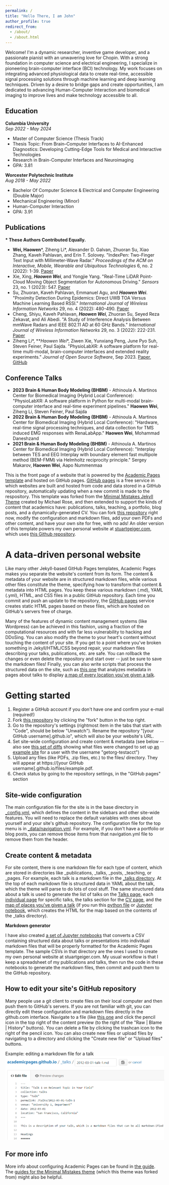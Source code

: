 ```yaml
---
permalink: /
title: "Hello There, I am John"
author_profile: true
redirect_from: 
  - /about/
  - /about.html
---
```


Welcome! I'm a dynamic researcher, inventive game developer, and a passionate pianist with an unwavering love for Chopin. With a strong foundation in computer science and electrical engineering, I specialize in pioneering brain-computer interface (BCI) technology. My work focuses on integrating advanced physiological data to create real-time, accessible signal processing solutions through machine learning and deep learning techniques. Driven by a desire to bridge gaps and create opportunities, I am dedicated to advancing Human-Computer Interaction and biomedical imaging to improve lives and make technology accessible to all.


## Education

**Columbia University**  
*Sep 2022 - May 2024*
- Master of Computer Science (Thesis Track)
- Thesis Topic: From Brain–Computer Interfaces to AI-Enhanced Diagnostics: Developing Cutting-Edge Tools for Medical and Interactive Technologies
- Research in Brain-Computer Interfaces and Neuroimaging
- GPA: 3.81

**Worcester Polytechnic Institute**  
*Aug 2018 - May 2022*
- Bachelor Of Computer Science & Electrical and Computer Engineering (Double Major)
- Mechanical Engineering (Minor)
- Human-Computer Interaction
- GPA: 3.91



## Publications

**\* These Authors Contributed Equally.**

- **Wei, Haowen***, Ziheng Li*, Alexander D. Galvan, Zhuoran Su, Xiao Zhang, Kaveh Pahlavan, and Erin T. Solovey. "IndexPen: Two-Finger Text Input with Millimeter-Wave Radar." *Proceedings of the ACM on Interactive, Mobile, Wearable and Ubiquitous Technologies* 6, no. 2 (2022): 1-39. [Paper](https://dl.acm.org/doi/10.1145/3534601)
- Xie, Xing, **_Haowen Wei_**, and Yongjie Yang. "Real-Time LiDAR Point-Cloud Moving Object Segmentation for Autonomous Driving." *Sensors* 23, no. 1 (2023): 547. [Paper](https://www.mdpi.com/1424-8220/23/1/547)
- Su, Zhuoran, Kaveh Pahlavan, Emmanuel Agu, and **_Haowen Wei_**. "Proximity Detection During Epidemics: Direct UWB TOA Versus Machine Learning Based RSSI." *International Journal of Wireless Information Networks* 29, no. 4 (2022): 480-490. [Paper](https://link.springer.com/article/10.1007/s10776-022-00577-4)
- Cheng, Shiyu, Kaveh Pahlavan, **_Haowen Wei_**, Zhuoran Su, Seyed Reza Zekavat, and Ali Abedi. "A Study of Interference Analysis Between mmWave Radars and IEEE 802.11 AD at 60 GHz Bands." *International Journal of Wireless Information Networks* 29, no. 3 (2022): 222-231. [Paper](https://link.springer.com/article/10.1007/s10776-022-00564-9)
- Ziheng Li*, **_Haowen Wei_*, Ziwen Xie, Yunxiang Peng, June Pyo Suh, Steven Feiner, Paul Sajda. "PhysioLabXR: A software platform for real-time multi-modal, brain-computer interfaces and extended reality experiments." *Journal of Open Source Software*, Sep 2023. [Paper](https://joss.theoj.org/papers/10.21105/joss.05854), [GitHub](https://github.com/PhysioLabXR/PhysioLabXR)


## Conference Talks

- **2023 Brain & Human Body Modeling (BHBM)** - Athinoula A. Martinos Center for Biomedical Imaging (Hybrid Local Conference): "PhysioLabXR: A software platform in Python for multi-modal brain-computer interface and real-time experiment pipelines." **Haowen Wei**, Ziheng Li, Steven Feiner, Paul Sajda
- **2022 Brain & Human Body Modeling (BHBM)** - Athinoula A. Martinos Center for Biomedical Imaging (Hybrid Local Conference): "Hardware, real-time signal processing techniques, and data collection for TMS induced EMG responses with RenaLabApp." **Haowen Wei**, Mohammad Daneshzand
- **2021 Brain & Human Body Modeling (BHBM)** - Athinoula A. Martinos Center for Biomedical Imaging (Hybrid Local Conference): "Interplay between TES and EEG Interplay with boundary element fast multipole method (BEM-FMM) via Helmholtz reciprocity principle." Sergey Makarov, **Haowen Wei**, Aapo Nummenmaa



This is the front page of a website that is powered by the [Academic Pages template](https://github.com/academicpages/academicpages.github.io) and hosted on GitHub pages. [GitHub pages](https://pages.github.com) is a free service in which websites are built and hosted from code and data stored in a GitHub repository, automatically updating when a new commit is made to the respository. This template was forked from the [Minimal Mistakes Jekyll Theme](https://mmistakes.github.io/minimal-mistakes/) created by Michael Rose, and then extended to support the kinds of content that academics have: publications, talks, teaching, a portfolio, blog posts, and a dynamically-generated CV. You can fork [this repository](https://github.com/academicpages/academicpages.github.io) right now, modify the configuration and markdown files, add your own PDFs and other content, and have your own site for free, with no ads! An older version of this template powers my own personal website at [stuartgeiger.com](http://stuartgeiger.com), which uses [this Github repository](https://github.com/staeiou/staeiou.github.io).

A data-driven personal website
======
Like many other Jekyll-based GitHub Pages templates, Academic Pages makes you separate the website's content from its form. The content & metadata of your website are in structured markdown files, while various other files constitute the theme, specifying how to transform that content & metadata into HTML pages. You keep these various markdown (.md), YAML (.yml), HTML, and CSS files in a public GitHub repository. Each time you commit and push an update to the repository, the [GitHub pages](https://pages.github.com/) service creates static HTML pages based on these files, which are hosted on GitHub's servers free of charge.

Many of the features of dynamic content management systems (like Wordpress) can be achieved in this fashion, using a fraction of the computational resources and with far less vulnerability to hacking and DDoSing. You can also modify the theme to your heart's content without touching the content of your site. If you get to a point where you've broken something in Jekyll/HTML/CSS beyond repair, your markdown files describing your talks, publications, etc. are safe. You can rollback the changes or even delete the repository and start over -- just be sure to save the markdown files! Finally, you can also write scripts that process the structured data on the site, such as [this one](https://github.com/academicpages/academicpages.github.io/blob/master/talkmap.ipynb) that analyzes metadata in pages about talks to display [a map of every location you've given a talk](https://academicpages.github.io/talkmap.html).

Getting started
======
1. Register a GitHub account if you don't have one and confirm your e-mail (required!)
1. Fork [this repository](https://github.com/academicpages/academicpages.github.io) by clicking the "fork" button in the top right. 
1. Go to the repository's settings (rightmost item in the tabs that start with "Code", should be below "Unwatch"). Rename the repository "[your GitHub username].github.io", which will also be your website's URL.
1. Set site-wide configuration and create content & metadata (see below -- also see [this set of diffs](http://archive.is/3TPas) showing what files were changed to set up [an example site](https://getorg-testacct.github.io) for a user with the username "getorg-testacct")
1. Upload any files (like PDFs, .zip files, etc.) to the files/ directory. They will appear at https://[your GitHub username].github.io/files/example.pdf.  
1. Check status by going to the repository settings, in the "GitHub pages" section

Site-wide configuration
------
The main configuration file for the site is in the base directory in [_config.yml](https://github.com/academicpages/academicpages.github.io/blob/master/_config.yml), which defines the content in the sidebars and other site-wide features. You will need to replace the default variables with ones about yourself and your site's github repository. The configuration file for the top menu is in [_data/navigation.yml](https://github.com/academicpages/academicpages.github.io/blob/master/_data/navigation.yml). For example, if you don't have a portfolio or blog posts, you can remove those items from that navigation.yml file to remove them from the header. 

Create content & metadata
------
For site content, there is one markdown file for each type of content, which are stored in directories like _publications, _talks, _posts, _teaching, or _pages. For example, each talk is a markdown file in the [_talks directory](https://github.com/academicpages/academicpages.github.io/tree/master/_talks). At the top of each markdown file is structured data in YAML about the talk, which the theme will parse to do lots of cool stuff. The same structured data about a talk is used to generate the list of talks on the [Talks page](https://academicpages.github.io/talks), each [individual page](https://academicpages.github.io/talks/2012-03-01-talk-1) for specific talks, the talks section for the [CV page](https://academicpages.github.io/cv), and the [map of places you've given a talk](https://academicpages.github.io/talkmap.html) (if you run this [python file](https://github.com/academicpages/academicpages.github.io/blob/master/talkmap.py) or [Jupyter notebook](https://github.com/academicpages/academicpages.github.io/blob/master/talkmap.ipynb), which creates the HTML for the map based on the contents of the _talks directory).

**Markdown generator**

I have also created [a set of Jupyter notebooks](https://github.com/academicpages/academicpages.github.io/tree/master/markdown_generator
) that converts a CSV containing structured data about talks or presentations into individual markdown files that will be properly formatted for the Academic Pages template. The sample CSVs in that directory are the ones I used to create my own personal website at stuartgeiger.com. My usual workflow is that I keep a spreadsheet of my publications and talks, then run the code in these notebooks to generate the markdown files, then commit and push them to the GitHub repository.

How to edit your site's GitHub repository
------
Many people use a git client to create files on their local computer and then push them to GitHub's servers. If you are not familiar with git, you can directly edit these configuration and markdown files directly in the github.com interface. Navigate to a file (like [this one](https://github.com/academicpages/academicpages.github.io/blob/master/_talks/2012-03-01-talk-1.md) and click the pencil icon in the top right of the content preview (to the right of the "Raw | Blame | History" buttons). You can delete a file by clicking the trashcan icon to the right of the pencil icon. You can also create new files or upload files by navigating to a directory and clicking the "Create new file" or "Upload files" buttons. 

Example: editing a markdown file for a talk
![Editing a markdown file for a talk](/images/editing-talk.png)

For more info
------
More info about configuring Academic Pages can be found in [the guide](https://academicpages.github.io/markdown/). The [guides for the Minimal Mistakes theme](https://mmistakes.github.io/minimal-mistakes/docs/configuration/) (which this theme was forked from) might also be helpful.
















[comment]: <> (---)

[comment]: <> (permalink: /)

[comment]: <> (title: "Academic Pages is a ready-to-fork GitHub Pages template for academic personal websites")

[comment]: <> (author_profile: true)

[comment]: <> (redirect_from: )

[comment]: <> (  - /about/)

[comment]: <> (  - /about.html)

[comment]: <> (---)

[comment]: <> (This is the front page of a website that is powered by the [Academic Pages template]&#40;https://github.com/academicpages/academicpages.github.io&#41; and hosted on GitHub pages. [GitHub pages]&#40;https://pages.github.com&#41; is a free service in which websites are built and hosted from code and data stored in a GitHub repository, automatically updating when a new commit is made to the respository. This template was forked from the [Minimal Mistakes Jekyll Theme]&#40;https://mmistakes.github.io/minimal-mistakes/&#41; created by Michael Rose, and then extended to support the kinds of content that academics have: publications, talks, teaching, a portfolio, blog posts, and a dynamically-generated CV. You can fork [this repository]&#40;https://github.com/academicpages/academicpages.github.io&#41; right now, modify the configuration and markdown files, add your own PDFs and other content, and have your own site for free, with no ads! An older version of this template powers my own personal website at [stuartgeiger.com]&#40;http://stuartgeiger.com&#41;, which uses [this Github repository]&#40;https://github.com/staeiou/staeiou.github.io&#41;.)

[comment]: <> (A data-driven personal website)

[comment]: <> (======)

[comment]: <> (Like many other Jekyll-based GitHub Pages templates, Academic Pages makes you separate the website's content from its form. The content & metadata of your website are in structured markdown files, while various other files constitute the theme, specifying how to transform that content & metadata into HTML pages. You keep these various markdown &#40;.md&#41;, YAML &#40;.yml&#41;, HTML, and CSS files in a public GitHub repository. Each time you commit and push an update to the repository, the [GitHub pages]&#40;https://pages.github.com/&#41; service creates static HTML pages based on these files, which are hosted on GitHub's servers free of charge.)

[comment]: <> (Many of the features of dynamic content management systems &#40;like Wordpress&#41; can be achieved in this fashion, using a fraction of the computational resources and with far less vulnerability to hacking and DDoSing. You can also modify the theme to your heart's content without touching the content of your site. If you get to a point where you've broken something in Jekyll/HTML/CSS beyond repair, your markdown files describing your talks, publications, etc. are safe. You can rollback the changes or even delete the repository and start over -- just be sure to save the markdown files! Finally, you can also write scripts that process the structured data on the site, such as [this one]&#40;https://github.com/academicpages/academicpages.github.io/blob/master/talkmap.ipynb&#41; that analyzes metadata in pages about talks to display [a map of every location you've given a talk]&#40;https://academicpages.github.io/talkmap.html&#41;.)

[comment]: <> (Getting started)

[comment]: <> (======)

[comment]: <> (1. Register a GitHub account if you don't have one and confirm your e-mail &#40;required!&#41;)

[comment]: <> (1. Fork [this repository]&#40;https://github.com/academicpages/academicpages.github.io&#41; by clicking the "fork" button in the top right. )

[comment]: <> (1. Go to the repository's settings &#40;rightmost item in the tabs that start with "Code", should be below "Unwatch"&#41;. Rename the repository "[your GitHub username].github.io", which will also be your website's URL.)

[comment]: <> (1. Set site-wide configuration and create content & metadata &#40;see below -- also see [this set of diffs]&#40;http://archive.is/3TPas&#41; showing what files were changed to set up [an example site]&#40;https://getorg-testacct.github.io&#41; for a user with the username "getorg-testacct"&#41;)

[comment]: <> (1. Upload any files &#40;like PDFs, .zip files, etc.&#41; to the files/ directory. They will appear at https://[your GitHub username].github.io/files/example.pdf.  )

[comment]: <> (1. Check status by going to the repository settings, in the "GitHub pages" section)

[comment]: <> (Site-wide configuration)

[comment]: <> (------)

[comment]: <> (The main configuration file for the site is in the base directory in [_config.yml]&#40;https://github.com/academicpages/academicpages.github.io/blob/master/_config.yml&#41;, which defines the content in the sidebars and other site-wide features. You will need to replace the default variables with ones about yourself and your site's github repository. The configuration file for the top menu is in [_data/navigation.yml]&#40;https://github.com/academicpages/academicpages.github.io/blob/master/_data/navigation.yml&#41;. For example, if you don't have a portfolio or blog posts, you can remove those items from that navigation.yml file to remove them from the header. )

[comment]: <> (Create content & metadata)

[comment]: <> (------)

[comment]: <> (For site content, there is one markdown file for each type of content, which are stored in directories like _publications, _talks, _posts, _teaching, or _pages. For example, each talk is a markdown file in the [_talks directory]&#40;https://github.com/academicpages/academicpages.github.io/tree/master/_talks&#41;. At the top of each markdown file is structured data in YAML about the talk, which the theme will parse to do lots of cool stuff. The same structured data about a talk is used to generate the list of talks on the [Talks page]&#40;https://academicpages.github.io/talks&#41;, each [individual page]&#40;https://academicpages.github.io/talks/2012-03-01-talk-1&#41; for specific talks, the talks section for the [CV page]&#40;https://academicpages.github.io/cv&#41;, and the [map of places you've given a talk]&#40;https://academicpages.github.io/talkmap.html&#41; &#40;if you run this [python file]&#40;https://github.com/academicpages/academicpages.github.io/blob/master/talkmap.py&#41; or [Jupyter notebook]&#40;https://github.com/academicpages/academicpages.github.io/blob/master/talkmap.ipynb&#41;, which creates the HTML for the map based on the contents of the _talks directory&#41;.)

[comment]: <> (**Markdown generator**)

[comment]: <> (I have also created [a set of Jupyter notebooks]&#40;https://github.com/academicpages/academicpages.github.io/tree/master/markdown_generator)

[comment]: <> (&#41; that converts a CSV containing structured data about talks or presentations into individual markdown files that will be properly formatted for the Academic Pages template. The sample CSVs in that directory are the ones I used to create my own personal website at stuartgeiger.com. My usual workflow is that I keep a spreadsheet of my publications and talks, then run the code in these notebooks to generate the markdown files, then commit and push them to the GitHub repository.)

[comment]: <> (How to edit your site's GitHub repository)

[comment]: <> (------)

[comment]: <> (Many people use a git client to create files on their local computer and then push them to GitHub's servers. If you are not familiar with git, you can directly edit these configuration and markdown files directly in the github.com interface. Navigate to a file &#40;like [this one]&#40;https://github.com/academicpages/academicpages.github.io/blob/master/_talks/2012-03-01-talk-1.md&#41; and click the pencil icon in the top right of the content preview &#40;to the right of the "Raw | Blame | History" buttons&#41;. You can delete a file by clicking the trashcan icon to the right of the pencil icon. You can also create new files or upload files by navigating to a directory and clicking the "Create new file" or "Upload files" buttons. )

[comment]: <> (Example: editing a markdown file for a talk)

[comment]: <> (![Editing a markdown file for a talk]&#40;/images/editing-talk.png&#41;)

[comment]: <> (For more info)

[comment]: <> (------)

[comment]: <> (More info about configuring Academic Pages can be found in [the guide]&#40;https://academicpages.github.io/markdown/&#41;. The [guides for the Minimal Mistakes theme]&#40;https://mmistakes.github.io/minimal-mistakes/docs/configuration/&#41; &#40;which this theme was forked from&#41; might also be helpful.)
